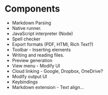 
# Components

+ Markdown Parsing
+ Native runner.
+ JavaScript interpreter (Node)
+ Spell checker
+ Export formats (PDF, HTMl, Rich Text?)
+ Toolbar - Inserting elements
+ Writing and reading files.
+ Preview generation
+ View menu - Modify UI
+ Cloud linking - Google, Dropbox, OneDrive?
+ Modify output UI
+ Keybindings
+ Markdown extension - Text align...





